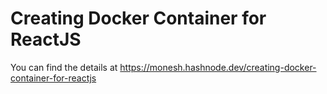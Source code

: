 

# Creating Docker Container for ReactJS 

You can find the details at https://monesh.hashnode.dev/creating-docker-container-for-reactjs
